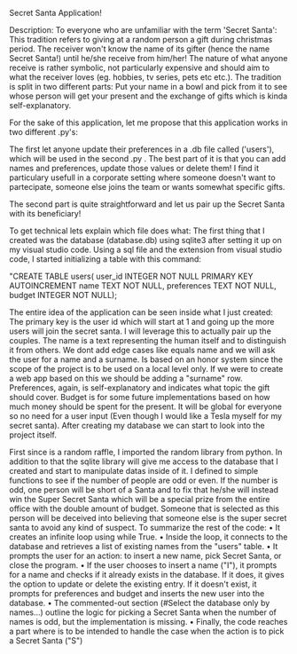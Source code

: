 Secret Santa Application!

Description: To everyone who are unfamiliar with the term 'Secret Santa': This tradition refers to giving at a random person a gift during christmas period. The receiver won't know the name of its gifter (hence the name Secret Santa!) until he/she receive from him/her! The nature of what anyone receive is rather symbolic, not particularly expensive and should aim to what the receiver loves (eg. hobbies, tv series, pets etc etc.). The tradition is split in two different parts: Put your name in a bowl and pick from it to see whose person will get your present and the exchange of gifts which is kinda self-explanatory.

For the sake of this application, let me propose that this application works in two different .py's:

 The first let anyone update their preferences in a .db file called ('users'), which will be used in the second .py . The best part of it is that you can add names and preferences, update those values or delete them! I find it particulary usefull in a corporate setting where someone doesn't want to partecipate, someone else joins the team or wants somewhat specific gifts. 

 The second part is quite straightforward and let us pair up the Secret Santa with its beneficiary!

 To get technical lets explain which file does what:
 The first thing that I created was the database (database.db) using sqlite3 after setting it up on my visual studio code. Using a sql file and the extension from visual studio code, I started initializing a table with this command:
 
  "CREATE TABLE users(
                    user_id INTEGER NOT NULL PRIMARY KEY AUTOINCREMENT
                    name TEXT NOT NULL,
                    preferences TEXT NOT NULL,
                    budget INTEGER NOT NULL);
                    

The entire idea of the application can be seen inside what I just created: The primary key is the user id which will start at 1 and going up the more users will join the secret santa. I will leverage this to actually pair up the couples. The name is a text representing the human itself and to distinguish it from others. We dont add edge cases like equals name and we will ask the user for a name and a surname. Is based on an honor system since the scope of the project is to be used on a local level only. If we were to create a web app based on this we should be adding a "surname" row. Preferences, again, is self-explanatory and indicates what topic the gift should cover. Budget is for some future implementations based on how much money should be spent for the present. It will be global for everyone so no need for a user input (Even though I would like a Tesla myself for my secret santa). After creating my database we can start to look into the project itself.

First since is a random raffle, I imported the random library from python. In addition to that the sqlite library will give me access to the database that I created and start to manipulate datas inside of it. I defined to simple functions to see if the number of people are odd or even. If the number is odd, one person will be short of a Santa and to fix that he/she will instead win the Super Secret Santa which will be a special prize from the entire office with the double amount of budget. Someone that is selected as this person will be deceived into believing that someone else is the super secret santa to avoid any kind of suspect. To summarize the rest of the code: 
    • It creates an infinite loop using while True.
    • Inside the loop, it connects to the database and retrieves a list of existing names from the "users" table.
    • It prompts the user for an action: to insert a new name, pick Secret Santa, or close the program.
    • If the user chooses to insert a name ("I"), it prompts for a name and checks if it already exists in the database. If it does, it gives the option to update or delete the existing entry. If it doesn't exist, it prompts for preferences and budget and inserts the new user into the database.
    • The commented-out section (#Select the database only by names...)  outline the logic for picking a Secret Santa when the number of names is odd, but the implementation is missing.
    • Finally, the code reaches a part where is to be intended to handle the case when the action is to pick a Secret Santa ("S")


